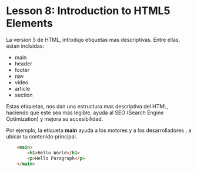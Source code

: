 # Lesson 8: Introduction to HTML5 Elements

La version 5 de HTML, introdujo etiquetas mas descriptivas.
Entre ellas, estan incluidas:

+ main
+ header
+ footer
+ nav
+ video
+ article
+ section

Estas etiquetas, nos dan una estructura mas descriptiva del HTML, haciendo que este sea mas legible, ayuda al SEO (Search Engine Optimization) y mejora su accesibilidad.

Por ejemplo, la etiqueta __main__ ayuda a los motores y a los desarrolladores , a ubicar tu contenido principal.

~~~html
    <main>
        <h1>Hello World</h1>
        <p>Hello Paragraph</p>   
    </main>
~~~